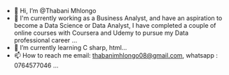 - 👋 Hi, I’m @Thabani Mhlongo
- 👀 I'm currently working as a Business Analyst, and have an aspiration to become a Data Science or Data Analyst, I have completed a couple of online courses with Coursera and Udemy to pursue my Data professional career ...
- 🌱 I’m currently learning C sharp, html...
- 📫 How to reach me email: thabanimhlongo08@gmail.com, whatsapp : 0764577046 ...

<!---
Thabani95/Thabani95 is a ✨ special ✨ repository because its `README.md` (this file) appears on your GitHub profile.
You can click the Preview link to take a look at your changes.
--->
